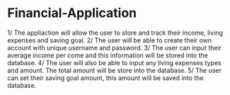 # Financial-Application

1/ The appliaction will allow the user to store and track their income, living expenses and saving goal.
2/ The user will be able to create their own account with unique username and password.
3/ The user can input their average income per come and this information will be stored into the database.
4/ The user will also be able to input any living expenses types and amount. The total amount will be store into the database.
5/ The user can set their saving goal amount, this amount will be saved into the database.
